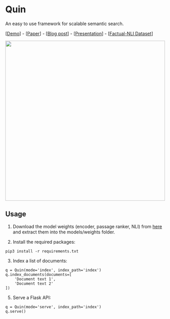 # Quin
An easy to use framework for scalable semantic search.

[<a href="https://quin.algoprog.com">Demo</a>] - [<a href="https://www.researchgate.net/publication/342815574_Latent_Retrieval_for_Large-Scale_Fact-Checking_and_Question_Answering_with_NLI_training">Paper</a>] - [<a href="https://towardsdatascience.com/building-a-semantic-search-engine-for-large-scale-fact-checking-and-question-answering-9aa356632432">Blog post</a>] - [<a href="https://docs.google.com/presentation/d/1QpDF4xWgLSF-2DC1q5M_9MN7pASn-2T6NgKkhJ-NTZ8/edit?usp=sharing">Presentation</a>] - [<a href="https://archive.org/details/factual-nli">Factual-NLI Dataset</a>]

<img src="https://miro.medium.com/max/1400/1*-LaR_PfEbfJcH_BpD0Sptg.png" width="500"/>

## Usage

1) Download the model weights (encoder, passage ranker, NLI) from <a href="https://drive.google.com/file/d/1dBMCxa7xYvGNMZGyonOQO1nyoB_CgXAe/view?usp=sharing">here</a> and extract them into the models/weights folder.

2) Install the required packages:
```
pip3 install -r requirements.txt
```

3) Index a list of documents:
```python3
q = Quin(mode='index', index_path='index')
q.index_documents(documents=[
    'Document text 1',
    'Document text 2'
])
```

5) Serve a Flask API:
```python3
q = Quin(mode='serve', index_path='index')
q.serve()
```

